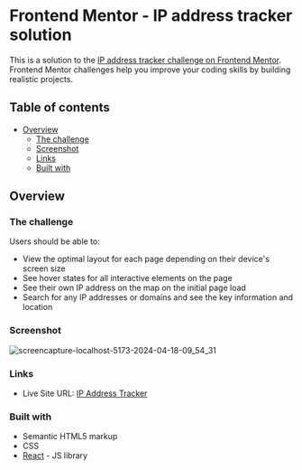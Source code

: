 # Frontend Mentor - IP address tracker solution

This is a solution to the [IP address tracker challenge on Frontend Mentor](https://www.frontendmentor.io/challenges/ip-address-tracker-I8-0yYAH0). Frontend Mentor challenges help you improve your coding skills by building realistic projects. 

## Table of contents

- [Overview](#overview)
  - [The challenge](#the-challenge)
  - [Screenshot](#screenshot)
  - [Links](#links)
  - [Built with](#built-with)

## Overview

### The challenge

Users should be able to:

- View the optimal layout for each page depending on their device's screen size
- See hover states for all interactive elements on the page
- See their own IP address on the map on the initial page load
- Search for any IP addresses or domains and see the key information and location

### Screenshot

![screencapture-localhost-5173-2024-04-18-09_54_31](https://github.com/MartSurv/ip-address-tracker-app/assets/47948087/3b35af52-8a68-445d-a183-9c98aea2f818)

### Links

- Live Site URL: [IP Address Tracker](https://surv-ip-address-tracker.netlify.app/)

### Built with

- Semantic HTML5 markup
- CSS
- [React](https://reactjs.org/) - JS library

